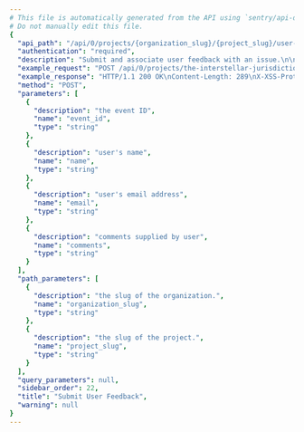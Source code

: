 ```yaml
---
# This file is automatically generated from the API using `sentry/api-docs/generator.py.`
# Do not manually edit this file.
{
  "api_path": "/api/0/projects/{organization_slug}/{project_slug}/user-feedback/", 
  "authentication": "required", 
  "description": "Submit and associate user feedback with an issue.\n\nFeedback must be received by the server no more than 30 minutes after the event was saved.\n\nAdditionally, within 5 minutes of submitting feedback it may also be overwritten. This is useful\nin situations where you may need to retry sending a request due to network failures.\n\nIf feedback is rejected due to a mutability threshold, a 409 status code will be returned.\n\nNote: Feedback may be submitted with DSN authentication (see auth documentation).", 
  "example_request": "POST /api/0/projects/the-interstellar-jurisdiction/plain-proxy/user-feedback/ HTTP/1.1\nHost: sentry.io\nAuthorization: Bearer <token>\nContent-Type: application/json\n\n{\n  \"comments\": \"It broke!\", \n  \"email\": \"jane@example.com\", \n  \"event_id\": \"93982d2dc7084ec58c0f4d5742ac41c5\", \n  \"name\": \"Jane Smith\"\n}", 
  "example_response": "HTTP/1.1 200 OK\nContent-Length: 289\nX-XSS-Protection: 1; mode=block\nX-Content-Type-Options: nosniff\nContent-Language: en\nAccess-Control-Expose-Headers: X-Sentry-Error, Retry-After\nVary: Accept-Language, Cookie\nAccess-Control-Allow-Methods: GET, POST, HEAD, OPTIONS\nAllow: GET, POST, HEAD, OPTIONS\nAccess-Control-Allow-Origin: *\nAccess-Control-Allow-Headers: X-Sentry-Auth, X-Requested-With, Origin, Accept, Content-Type, Authentication, Authorization\nContent-Type: application/json\nX-Frame-Options: deny\n\n{\n  \"comments\": \"It broke!\", \n  \"dateCreated\": \"2020-03-23T15:30:55.444006Z\", \n  \"email\": \"jane@example.com\", \n  \"event\": {\n    \"eventID\": \"93982d2dc7084ec58c0f4d5742ac41c5\", \n    \"id\": \"93982d2dc7084ec58c0f4d5742ac41c5\"\n  }, \n  \"eventID\": \"93982d2dc7084ec58c0f4d5742ac41c5\", \n  \"id\": \"1\", \n  \"issue\": null, \n  \"name\": \"Jane Smith\", \n  \"user\": null\n}", 
  "method": "POST", 
  "parameters": [
    {
      "description": "the event ID", 
      "name": "event_id", 
      "type": "string"
    }, 
    {
      "description": "user's name", 
      "name": "name", 
      "type": "string"
    }, 
    {
      "description": "user's email address", 
      "name": "email", 
      "type": "string"
    }, 
    {
      "description": "comments supplied by user", 
      "name": "comments", 
      "type": "string"
    }
  ], 
  "path_parameters": [
    {
      "description": "the slug of the organization.", 
      "name": "organization_slug", 
      "type": "string"
    }, 
    {
      "description": "the slug of the project.", 
      "name": "project_slug", 
      "type": "string"
    }
  ], 
  "query_parameters": null, 
  "sidebar_order": 22, 
  "title": "Submit User Feedback", 
  "warning": null
}
---
```

